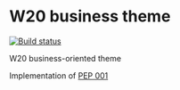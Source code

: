 # W20 business theme 
[![Build status](https://travis-ci.org/seedstack/w20-business-theme.svg?branch=master)](https://travis-ci.org/seedstack/w20-business-theme)

W20 business-oriented theme

Implementation of [PEP 001](https://github.com/seedstack/project-enhancement-proposals/blob/master/seedstack_pep_001_w20_business_clean_theme.md)
